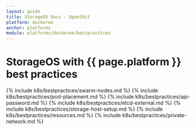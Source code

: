 ```yaml
---
layout: guide
title: StorageOS Docs - OpenShit
platform: dockeree
anchor: platforms
module: platforms/dockeree/bestpractices
---
```


# StorageOS with {{ page.platform }} best practices

{% include k8s/bestpractices/swarm-nodes.md %}
{% include k8s/bestpractices/pod-placement.md %}
{% include k8s/bestpractices/api-password.md %}
{% include k8s/bestpractices/etcd-external.md %}
{% include k8s/bestpractices/storage-host-setup.md %}
{% include k8s/bestpractices/resources.md %}
{% include k8s/bestpractices/private-network.md %}
